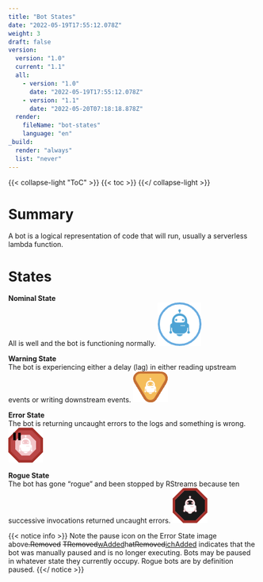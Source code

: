 ```yaml
---
title: "Bot States"
date: "2022-05-19T17:55:12.078Z"
weight: 3
draft: false
version:
  version: "1.0"
  current: "1.1"
  all:
    - version: "1.0"
      date: "2022-05-19T17:55:12.078Z"
    - version: "1.1"
      date: "2022-05-20T07:18:18.878Z"
  render:
    fileName: "bot-states"
    language: "en"
_build:
  render: "always"
  list: "never"
---
```


{{< collapse-light "ToC" >}}
{{< toc  >}}
{{</ collapse-light >}}


# Summary
A bot is a logical representation of code that will run, usually a serverless lambda function.

# States

**Nominal State**  
All is well and the bot is functioning normally.
![Bot State Nominal](../images/bot-state-nominal.png "60px|left")

**Warning State**  
The bot is experiencing either a delay (lag) in either reading upstream events or writing downstream events.
![Bot State Warning](../images/bot-state-warning.png "60px|left")

**Error State**  
The bot is returning uncaught errors to the logs and something is wrong.
![Bot State Error](../images/bot-state-error.png "60px|left")

**Rogue State**  
The bot has gone “rogue” and been stopped by RStreams because ten successive invocations returned uncaught errors.
![Bot State Rogue](../images/bot-state-rogue.png "60px|left")

{{< notice info >}}
Note the pause icon on the Error State image above<del class="tooltip">.<span class="top">Removed</span></del> <del class="tooltip"> T<span class="top">Removed</span></del><ins class="tooltip">w<span class="top">Added</span></ins>h<del class="tooltip">at<span class="top">Removed</span></del><ins class="tooltip">ich<span class="top">Added</span></ins> indicates that the bot was manually paused and is no longer executing.
Bots may be paused in whatever state they currently occupy.  Rogue bots are by definition paused.
{{</ notice >}}